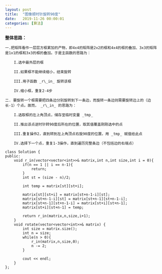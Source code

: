 ```yaml
---
layout: post
title:  "图像顺时针旋转90度"
date:   2019-11-26 00:00:01
categories: [算法]
---
```


**整体思路：**

	一.把矩阵看作一层层方框累加的产物，即4x4的矩阵是2x2的框和4x4的框的叠加、3x3的矩阵是1x1的框和3x3的框的叠加。于是主函数的思路为：

	    I.选中最外层的框

	    II.如果框不能继续缩小，结束旋转

	    III.用子函数 _r\_in_ 旋转该框

	    IV.缩小框，重复2-4步

	二. 要旋转一个框需要把四条边分别旋转到下一条边，而旋转一条边则需要旋转边上的（边长-1）个点。故而， _r\_in_ 的思路为：

	    I.选取框的左上角顶点，储存至临时变量 _tmp_

	    II.推出该点逆时针转90度后所在的位置，取其值覆盖刚刚选中的点

	    III.重复操作2，直到转到左上角顶点右旋90度的位置，用 _tmp_ 赋值给此点

	    IV.选择下一个点，重复1-3操作，直到遍历完整条边（不包括边的右端点）


```
class Solution {
public:
    void r_in(vector<vector<int>>& matrix,int n,int size,int i = 0){
        if(n == 1 || i == n-1){
            return;
        }
        int st = (size - n)/2;

        int temp = matrix[st][st+i];

        matrix[st][st+i] = matrix[st+n-1-i][st];
        matrix[st+n-1-i][st] = matrix[st+n-1][st+n-1-i];
        matrix[st+n-1][st+n-1-i] = matrix[st+i][st+n-1];
        matrix[st+i][st+n-1] = temp;

        return r_in(matrix,n,size,i+1);
    }
    void rotate(vector<vector<int>>& matrix) {
        int size = matrix.size();
        int n = size;
        while(n > 0){
            r_in(matrix,n,size,0);
            n -= 2;
        }

        cout << endl;
    }
};
```
